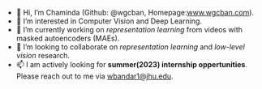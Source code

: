 - 👋 Hi, I’m Chaminda (Github: @wgcban, Homepage:www.wgcban.com).
- 👀 I’m interested in Computer Vision and Deep Learning.
- 🌱 I’m currently working on *representation learning* from videos with masked autoencoders (MAEs).
- 💞️ I’m looking to collaborate on *representation learning* and *low-level vision* research.
- 📫 I am actively looking for **summer(2023) internship oppertunities**. Please reach out to me via wbandar1@jhu.edu.

<!---
wgcban/wgcban is a ✨ special ✨ repository because its `README.md` (this file) appears on your GitHub profile.
You can click the Preview link to take a look at your changes.
--->
